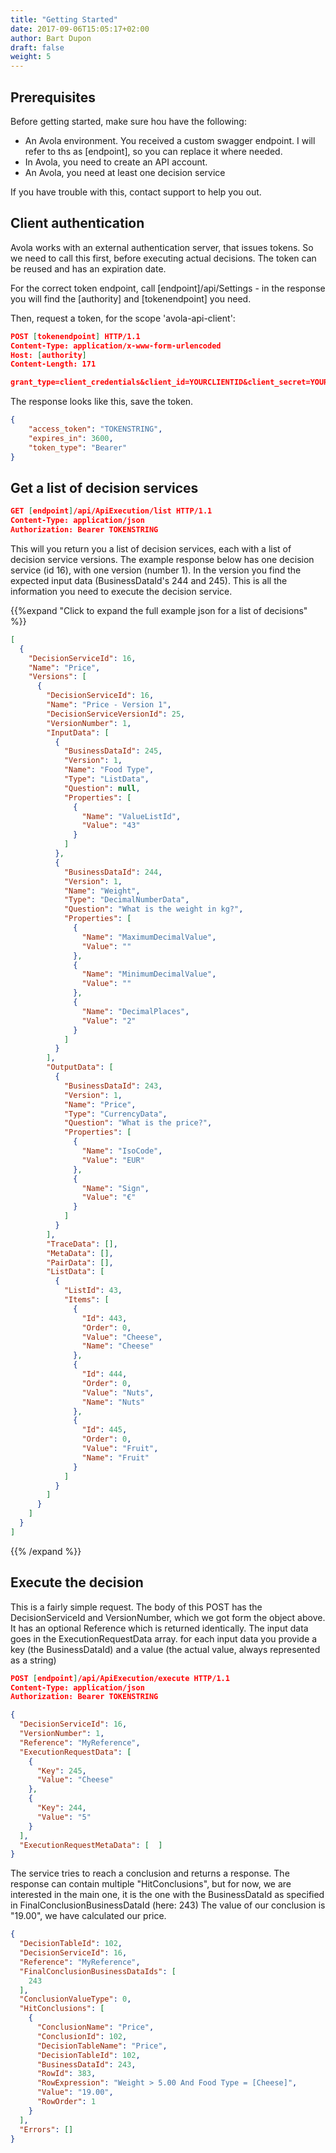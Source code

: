 ```yaml
---
title: "Getting Started"
date: 2017-09-06T15:05:17+02:00
author: Bart Dupon
draft: false
weight: 5
---
```


## Prerequisites
Before getting started, make sure hou have the following:
  
* An Avola environment. You received a custom swagger endpoint. I will refer to ths as [endpoint], so you can replace it where needed.
* In Avola, you need to create an API account. 
* An Avola, you need at least one decision service

If you have trouble with this, contact support to help you out.

## Client authentication

Avola works with an external authentication server, that issues tokens. So we need to call this first, before executing actual decisions.
The token can be reused and has an expiration date.

For the correct token endpoint, call [endpoint]/api/Settings - in the response you will find the [authority] and [tokenendpoint] you need.

Then, request a token, for the scope 'avola-api-client':

```json
POST [tokenendpoint] HTTP/1.1
Content-Type: application/x-www-form-urlencoded
Host: [authority]
Content-Length: 171

grant_type=client_credentials&client_id=YOURCLIENTID&client_secret=YOURSECRET&scope=avola-api-client
```
The response looks like this, save the token.

```json 
{
    "access_token": "TOKENSTRING",
    "expires_in": 3600,
    "token_type": "Bearer"
}
```

## Get a list of decision services

```json
GET [endpoint]/api/ApiExecution/list HTTP/1.1
Content-Type: application/json
Authorization: Bearer TOKENSTRING
```

This will you return you a list of decision services, each with a list of decision service versions. The example response below has one decision service (id 16), with one version (number 1). In the version you find the expected input data (BusinessDataId's 244 and 245). This is all the information you need to execute the decision service.

{{%expand "Click to expand the full example json for a list of decisions" %}}
```json
[
  {
    "DecisionServiceId": 16,
    "Name": "Price",
    "Versions": [
      {
        "DecisionServiceId": 16,
        "Name": "Price - Version 1",
        "DecisionServiceVersionId": 25,
        "VersionNumber": 1,
        "InputData": [
          {
            "BusinessDataId": 245,
            "Version": 1,
            "Name": "Food Type",
            "Type": "ListData",
            "Question": null,
            "Properties": [
              {
                "Name": "ValueListId",
                "Value": "43"
              }
            ]
          },
          {
            "BusinessDataId": 244,
            "Version": 1,
            "Name": "Weight",
            "Type": "DecimalNumberData",
            "Question": "What is the weight in kg?",
            "Properties": [
              {
                "Name": "MaximumDecimalValue",
                "Value": ""
              },
              {
                "Name": "MinimumDecimalValue",
                "Value": ""
              },
              {
                "Name": "DecimalPlaces",
                "Value": "2"
              }
            ]
          }
        ],
        "OutputData": [
          {
            "BusinessDataId": 243,
            "Version": 1,
            "Name": "Price",
            "Type": "CurrencyData",
            "Question": "What is the price?",
            "Properties": [
              {
                "Name": "IsoCode",
                "Value": "EUR"
              },
              {
                "Name": "Sign",
                "Value": "€"
              }
            ]
          }
        ],
        "TraceData": [],
        "MetaData": [],
        "PairData": [],
        "ListData": [
          {
            "ListId": 43,
            "Items": [
              {
                "Id": 443,
                "Order": 0,
                "Value": "Cheese",
                "Name": "Cheese"
              },
              {
                "Id": 444,
                "Order": 0,
                "Value": "Nuts",
                "Name": "Nuts"
              },
              {
                "Id": 445,
                "Order": 0,
                "Value": "Fruit",
                "Name": "Fruit"
              }
            ]
          }
        ]
      }
    ]
  }
]
```
{{% /expand %}}

## Execute the decision

This is a fairly simple request. The body of this POST has the DecisionServiceId and VersionNumber, which we got form the object above. It has an optional Reference which is returned identically.
The input data goes in the ExecutionRequestData array. for each input data you provide a key (the BusinessDataId) and a value (the actual value, always represented as a string)

```json
POST [endpoint]/api/ApiExecution/execute HTTP/1.1
Content-Type: application/json
Authorization: Bearer TOKENSTRING

{
  "DecisionServiceId": 16,
  "VersionNumber": 1,
  "Reference": "MyReference",
  "ExecutionRequestData": [
    {
      "Key": 245,
      "Value": "Cheese"
    },
    {
      "Key": 244,
      "Value": "5"
    }
  ],
  "ExecutionRequestMetaData": [  ]
}
```

The service tries to reach a conclusion and returns a response. The response can contain multiple "HitConclusions", but for now, we are interested in the main one, it is the one with the BusinessDataId as specified in FinalConclusionBusinessDataId (here: 243)
The value of our conclusion is "19.00", we have calculated our price.

```json
{
  "DecisionTableId": 102,
  "DecisionServiceId": 16,
  "Reference": "MyReference",
  "FinalConclusionBusinessDataIds": [
    243
  ],
  "ConclusionValueType": 0,
  "HitConclusions": [
    {
      "ConclusionName": "Price",
      "ConclusionId": 102,
      "DecisionTableName": "Price",
      "DecisionTableId": 102,
      "BusinessDataId": 243,
      "RowId": 383,
      "RowExpression": "Weight > 5.00 And Food Type = [Cheese]",
      "Value": "19.00",
      "RowOrder": 1
    }
  ],
  "Errors": []
}
```
